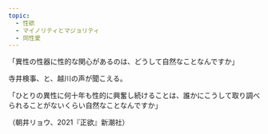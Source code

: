 ```yaml
---
topic:
  - 性欲
  - マイノリティとマジョリティ
  - 同性愛
---
```

「異性の性器に性的な関心があるのは、どうして自然なことなんですか」

寺井検事、と、越川の声が聞こえる。

「ひとりの異性に何十年も性的に興奮し続けることは、誰かにこうして取り調べられることがないくらい自然なことなんですか」

（朝井リョウ、2021『正欲』新潮社）